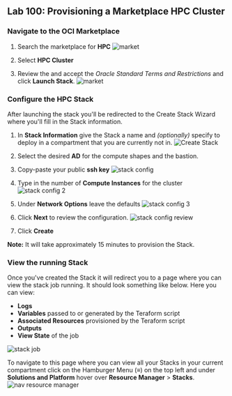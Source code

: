 ## Lab 100: Provisioning a Marketplace HPC Cluster

### Navigate to the OCI Marketplace
1. Search the marketplace for **HPC**
![market](marketplace.png)

2. Select **HPC Cluster**

3. Review the and accept the *Oracle Standard Terms and Restrictions* and
click **Launch Stack**.
![market](marketplace_hpc.png)

### Configure the HPC Stack
After launching the stack you'll be redirected to the Create Stack Wizard where you'll fill in the Stack information.

1. In **Stack Information** give the Stack a name and *(optionally)* specify to deploy in a compartment that you are currently not in.
![Create Stack](stack_p1.png)

2. Select the desired **AD** for the compute shapes and the bastion.

3. Copy-paste your public **ssh key**
![stack config](stack_p2_1.png)

4. Type in the number of **Compute Instances** for the cluster
![stack config 2](stack_p2_2.png)

5. Under **Network Options** leave the defaults
![stack config 3](stack_p2_3.png)

6. Click **Next** to review the configuration.
![stack config review](stack_p3.png)

7. Click **Create**

**Note:** It will take approximately 15 minutes to provision the Stack.

### View the running Stack

Once you've created the Stack it will redirect you to a page where you can view the stack job running. It should look something like below. Here you can view:
 - **Logs**
 - **Variables** passed to or generated by the Teraform script
 - **Associated Resources** provisioned by the Teraform script
 - **Outputs**
 - **View State** of the job

![stack job](stack_detail_provisioning.png)

To navigate to this page where you can view all your Stacks in your current compartment click on the Hamburger Menu (≡) on the top left and under **Solutions and Platform** hover over **Resource Manager** > **Stacks**.
![nav resource manager](nav_resource_manager.png)
